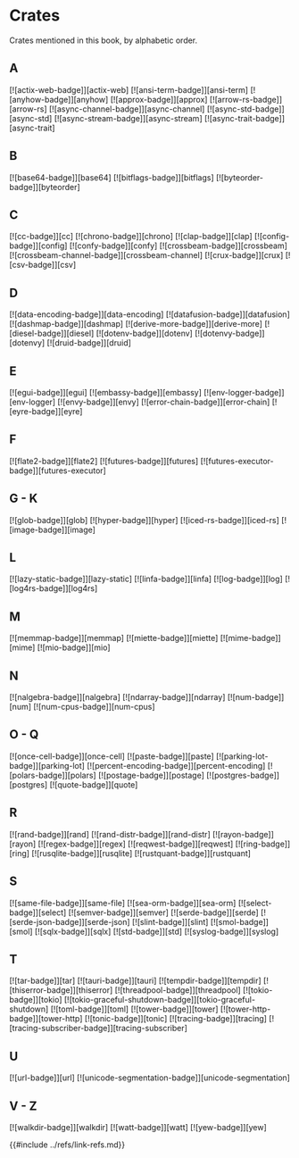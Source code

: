 # Crates

Crates mentioned in this book, by alphabetic order.

## A

[![actix-web-badge]][actix-web]  [![ansi-term-badge]][ansi-term]  [![anyhow-badge]][anyhow]  [![approx-badge]][approx]  [![arrow-rs-badge]][arrow-rs]  [![async-channel-badge]][async-channel] [![async-std-badge]][async-std] [![async-stream-badge]][async-stream]  [![async-trait-badge]][async-trait]

## B

[![base64-badge]][base64]  [![bitflags-badge]][bitflags]  [![byteorder-badge]][byteorder]

## C

[![cc-badge]][cc]  [![chrono-badge]][chrono]  [![clap-badge]][clap]  [![config-badge]][config]  [![confy-badge]][confy]  [![crossbeam-badge]][crossbeam]  [![crossbeam-channel-badge]][crossbeam-channel]  [![crux-badge]][crux]  [![csv-badge]][csv]

## D

[![data-encoding-badge]][data-encoding]  [![datafusion-badge]][datafusion]  [![dashmap-badge]][dashmap]  [![derive-more-badge]][derive-more]  [![diesel-badge]][diesel]  [![dotenv-badge]][dotenv]  [![dotenvy-badge]][dotenvy]  [![druid-badge]][druid]

## E

[![egui-badge]][egui]  [![embassy-badge]][embassy]  [![env-logger-badge]][env-logger]  [![envy-badge]][envy]  [![error-chain-badge]][error-chain]  [![eyre-badge]][eyre]

## F

[![flate2-badge]][flate2]  [![futures-badge]][futures]  [![futures-executor-badge]][futures-executor]

## G - K

[![glob-badge]][glob]  [![hyper-badge]][hyper]  [![iced-rs-badge]][iced-rs]  [![image-badge]][image]

## L

[![lazy-static-badge]][lazy-static]  [![linfa-badge]][linfa]  [![log-badge]][log]  [![log4rs-badge]][log4rs]

## M

[![memmap-badge]][memmap]  [![miette-badge]][miette]  [![mime-badge]][mime]  [![mio-badge]][mio]

## N

[![nalgebra-badge]][nalgebra]  [![ndarray-badge]][ndarray]  [![num-badge]][num]  [![num-cpus-badge]][num-cpus]

## O - Q

[![once-cell-badge]][once-cell]  [![paste-badge]][paste]  [![parking-lot-badge]][parking-lot]  [![percent-encoding-badge]][percent-encoding]  [![polars-badge]][polars]  [![postage-badge]][postage]  [![postgres-badge]][postgres]  [![quote-badge]][quote]

## R

[![rand-badge]][rand]  [![rand-distr-badge]][rand-distr]  [![rayon-badge]][rayon]  [![regex-badge]][regex]  [![reqwest-badge]][reqwest]  [![ring-badge]][ring]  [![rusqlite-badge]][rusqlite]  [![rustquant-badge]][rustquant]

## S

[![same-file-badge]][same-file]  [![sea-orm-badge]][sea-orm]  [![select-badge]][select]  [![semver-badge]][semver]  [![serde-badge]][serde]  [![serde-json-badge]][serde-json]  [![slint-badge]][slint]  [![smol-badge]][smol]  [![sqlx-badge]][sqlx]  [![std-badge]][std]  [![syslog-badge]][syslog]

## T

[![tar-badge]][tar]  [![tauri-badge]][tauri]  [![tempdir-badge]][tempdir]  [![thiserror-badge]][thiserror]  [![threadpool-badge]][threadpool]  [![tokio-badge]][tokio]  [![tokio-graceful-shutdown-badge]][tokio-graceful-shutdown]  [![toml-badge]][toml]  [![tower-badge]][tower]  [![tower-http-badge]][tower-http]  [![tonic-badge]][tonic]  [![tracing-badge]][tracing]  [![tracing-subscriber-badge]][tracing-subscriber]

## U

[![url-badge]][url]  [![unicode-segmentation-badge]][unicode-segmentation]

## V - Z

[![walkdir-badge]][walkdir]  [![watt-badge]][watt]  [![yew-badge]][yew]

{{#include ../refs/link-refs.md}}
